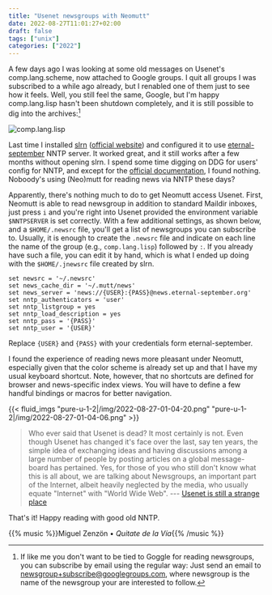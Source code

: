 ```yaml
---
title: "Usenet newsgroups with Neomutt"
date: 2022-08-27T11:01:27+02:00
draft: false
tags: ["unix"]
categories: ["2022"]
---
```


A few days ago I was looking at some old messages on Usenet's comp.lang.scheme, now attached to Google groups. I quit all groups I was subscribed to a while ago already, but I renabled one of them just to see how it feels. Well, you still feel the same, Google, but I'm happy comp.lang.lisp hasn't been shutdown completely, and it is still possible to dig into the archives:[^1]

![comp.lang.lisp](/img/2002-08-27-11-05-33.png)

Last time I installed [slrn] ([official website]) and configured it to use [eternal-september] NNTP server. It worked great, and it still works after a few months without opening slrn. I spend some time digging on DDG for users' config for NNTP, and except for the [official documentation], I found nothing. Noboody's using (Neo)mutt for reading news via NNTP these days?

Apparently, there's nothing much to do to get Neomutt access Usenet. First, Neomutt is able to read newsgroup in addition to standard Maildir inboxes, just press `i` and you're right into Usenet provided the environment variable `$NNTPSERVER` is set correctly. With a few additional settings, as shown below, and a `$HOME/.newsrc` file, you'll get a list of newsgroups you can subscribe to. Usually, it is enough to create the `.newsrc` file and indicate on each line the name of the group (e.g., `comp.lang.lisp`) followed by `:`. If you already have such a file, you can edit it by hand, which is what I ended up doing with the `$HOME/.jnewsrc` file created by slrn.

```
set newsrc = '~/.newsrc'
set news_cache_dir = '~/.mutt/news'
set news_server = 'news://{USER}:{PASS}@news.eternal-september.org'
set nntp_authenticators = 'user'
set nntp_listgroup = yes
set nntp_load_description = yes
set nntp_pass = '{PASS}'
set nntp_user = '{USER}'
```

Replace `{USER}` and `{PASS}` with your credentials form eternal-september.

I found the experience of reading news more pleasant under Neomutt, especially given that the color scheme is already set up and that I have my usual keyboard shortcut. Note, however, that no shortcuts are defined for browser and news-specific index views. You will have to define a few handful bindings or macros for better navigation.

{{< fluid_imgs "pure-u-1-2|/img/2022-08-27-01-04-20.png"
               "pure-u-1-2|/img/2022-08-27-01-04-06.png" >}}

> Who ever said that Usenet is dead? It most certainly is not. Even though Usenet has changed it's face over the last, say ten years, the simple idea of exchanging ideas and having discussions among a large number of people by posting articles on a global message-board has pertained. Yes, for those of you who still don't know what this is all about, we are talking about Newsgroups, an important part of the Internet, albeit heavily neglected by the media, who usually equate "Internet" with "World Wide Web". --- [Usenet is still a strange place](https://www.netmeister.org/news/usenet/)

That's it! Happy reading with good old NNTP.

{{% music %}}Miguel Zenzön • _Quitate de la Vía_{{% /music %}}

[^1]: If like me you don't want to be tied to Goggle for reading newsgroups, you can subscribe by email using the regular way: Just send an email to newsgroup+subscribe@googlegroups.com, where newsgroup is the name of the newsgroup your are interested to follow.

[slrn]: /post/usenet-and-slrn/
[official website]: https://slrn.info/
[eternal-september]: https://www.eternal-september.org/
[official documentation]: https://neomutt.org/feature/nntp#muttrc
